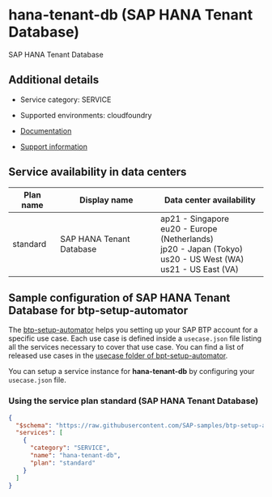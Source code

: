 # hana-tenant-db (SAP HANA Tenant Database)

SAP HANA Tenant Database

## Additional details
- Service category: SERVICE
- Supported environments: cloudfoundry

- [Documentation](https://help.sap.com/viewer/a36ee1aa073e4e8e840573fb30a72d95/Cloud/en-US/1e9a6cb47e1b44f990a917b4bf8c2e19.html)
- [Support information](https://help.sap.com/viewer/65de2977205c403bbc107264b8eccf4b/Cloud/en-US/5dd739823b824b539eee47b7860a00be.html)

## Service availability in data centers

| Plan name | Display name | Data center availability  |
|------|----------------|---------------------------|
|  standard  |  SAP HANA Tenant Database  | ap21 - Singapore<br> eu20 - Europe (Netherlands)<br> jp20 - Japan (Tokyo)<br> us20 - US West (WA)<br> us21 - US East (VA)  |

## Sample configuration of **SAP HANA Tenant Database** for btp-setup-automator

The [btp-setup-automator](https://github.com/SAP-samples/btp-setup-automator) helps you setting up your SAP BTP account for a specific use case. Each use case is defined inside a `usecase.json` file listing all the services necessary to cover that use case. You can find a list of released use cases in the [usecase folder of bpt-setup-automator](https://github.com/SAP-samples/btp-setup-automator/tree/main/usecases).

You can setup a service instance for **hana-tenant-db** by configuring your `usecase.json` file.

### Using the service plan **standard** (SAP HANA Tenant Database)

```json
{
  "$schema": "https://raw.githubusercontent.com/SAP-samples/btp-setup-automator/main/libs/btpsa-usecase.json",
  "services": [
    {
      "category": "SERVICE",
      "name": "hana-tenant-db",
      "plan": "standard"
    }
  ]
}
```
